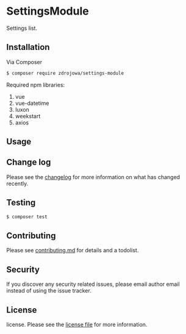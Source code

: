 # SettingsModule

Settings list.

## Installation

Via Composer

``` bash
$ composer require zdrojowa/settings-module
```

Required npm libraries:
1. vue
2. vue-datetime
3. luxon
4. weekstart
5. axios

## Usage

## Change log

Please see the [changelog](changelog.md) for more information on what has changed recently.

## Testing

``` bash
$ composer test
```

## Contributing

Please see [contributing.md](contributing.md) for details and a todolist.

## Security

If you discover any security related issues, please email author email instead of using the issue tracker.

## License

license. Please see the [license file](license.md) for more information.
